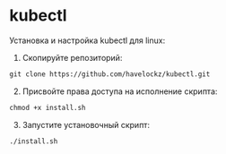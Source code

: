 # kubectl
Установка и настройка kubectl для linux:


1) Скопируйте репозиторий:
```md
git clone https://github.com/havelockz/kubectl.git
```


2) Присвойте права доступа на исполнение скрипта:
```md
chmod +x install.sh
```


3) Запустите установочный скрипт:
```md
./install.sh
```
